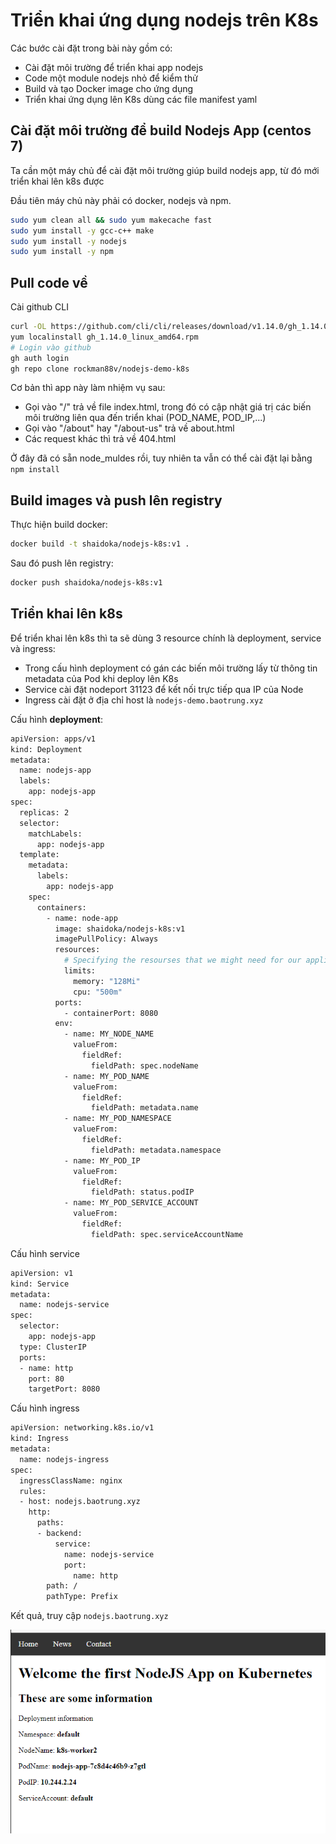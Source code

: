 # Triển khai ứng dụng nodejs trên K8s

Các bước cài đặt trong bài này gồm có:
- Cài đặt môi trường để triển khai app nodejs
- Code một module nodejs nhỏ để kiểm thử
- Build và tạo Docker image cho ứng dụng
- Triển khai ứng dụng lên K8s dùng các file manifest yaml

## Cài đặt môi trường để build Nodejs App (centos 7)

Ta cần một máy chủ để cài đặt môi trường giúp build nodejs app, từ đó mới triển khai lên k8s được

Đầu tiên máy chủ này phải có docker, nodejs và npm.

```sh
sudo yum clean all && sudo yum makecache fast
sudo yum install -y gcc-c++ make
sudo yum install -y nodejs
sudo yum install -y npm
```

## Pull code về

Cài github CLI

```sh
curl -OL https://github.com/cli/cli/releases/download/v1.14.0/gh_1.14.0_linux_amd64.rpm
yum localinstall gh_1.14.0_linux_amd64.rpm
# Login vào github
gh auth login
gh repo clone rockman88v/nodejs-demo-k8s
```

Cơ bản thì app này làm nhiệm vụ sau:
- Gọi vào "/" trả về file index.html, trong đó có cập nhật giá trị các biến môi trường liên qua đến triển khai (POD_NAME, POD_IP,...)
- Gọi vào "/about" hay "/about-us" trả về about.html
- Các request khác thì trả về 404.html

Ở đây đã có sẵn node_muldes rồi, tuy nhiên ta vẫn có thể cài đặt lại bằng ```npm install```

## Build images và push lên registry

Thực hiện build docker:

```sh
docker build -t shaidoka/nodejs-k8s:v1 .
```

Sau đó push lên registry:

```sh
docker push shaidoka/nodejs-k8s:v1
```

## Triển khai lên k8s

Để triển khai lên k8s thì ta sẽ dùng 3 resource chính là deployment, service và ingress:
- Trong cấu hình deployment có gán các biến môi trường lấy từ thông tin metadata của Pod khi deploy lên K8s
- Service cài đặt nodeport 31123 để kết nối trực tiếp qua IP của Node
- Ingress cài đặt ở địa chỉ host là ```nodejs-demo.baotrung.xyz```

Cấu hình **deployment**:

```sh
apiVersion: apps/v1
kind: Deployment
metadata:
  name: nodejs-app
  labels:
    app: nodejs-app
spec:
  replicas: 2
  selector:
    matchLabels:
      app: nodejs-app
  template:
    metadata:
      labels:
        app: nodejs-app
    spec:
      containers:
        - name: node-app
          image: shaidoka/nodejs-k8s:v1
          imagePullPolicy: Always
          resources:
            # Specifying the resourses that we might need for our application
            limits:
              memory: "128Mi"
              cpu: "500m"
          ports:
            - containerPort: 8080
          env:
            - name: MY_NODE_NAME
              valueFrom:
                fieldRef:
                  fieldPath: spec.nodeName
            - name: MY_POD_NAME
              valueFrom:
                fieldRef:
                  fieldPath: metadata.name
            - name: MY_POD_NAMESPACE
              valueFrom:
                fieldRef:
                  fieldPath: metadata.namespace
            - name: MY_POD_IP
              valueFrom:
                fieldRef:
                  fieldPath: status.podIP
            - name: MY_POD_SERVICE_ACCOUNT
              valueFrom:
                fieldRef:
                  fieldPath: spec.serviceAccountName
```

Cấu hình service

```sh
apiVersion: v1
kind: Service
metadata:
  name: nodejs-service
spec:
  selector:
    app: nodejs-app
  type: ClusterIP
  ports:
  - name: http
    port: 80
    targetPort: 8080
```

Cấu hình ingress

```sh
apiVersion: networking.k8s.io/v1
kind: Ingress
metadata:
  name: nodejs-ingress
spec:
  ingressClassName: nginx
  rules:
  - host: nodejs.baotrung.xyz
    http:
      paths:
      - backend:
          service:
            name: nodejs-service
            port:
              name: http
        path: /
        pathType: Prefix
```

Kết quả, truy cập ```nodejs.baotrung.xyz```

![](./images/K8s_Nodejs_1.png)